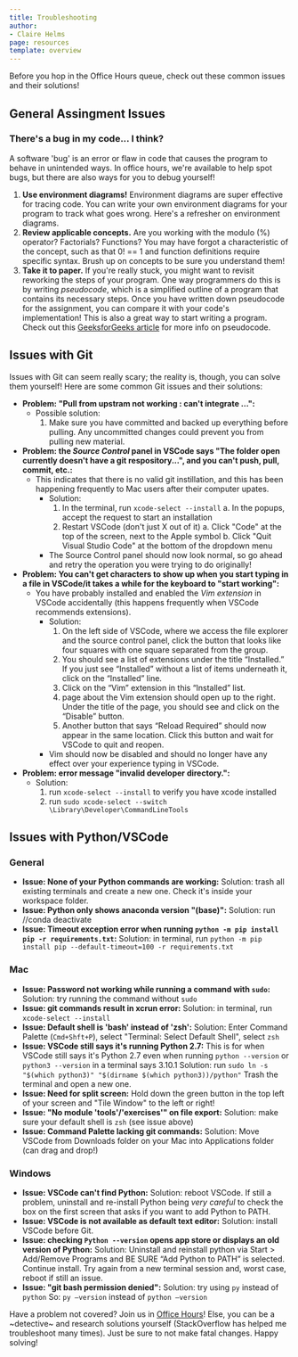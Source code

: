 ```yaml
---
title: Troubleshooting
author:
- Claire Helms
page: resources
template: overview
---
```


Before you hop in the Office Hours queue, check out these common issues and their solutions!

## General Assingment Issues

### There's a bug in my code... I think?
A software 'bug' is an error or flaw in code that causes the program to behave in unintended ways. In office hours, we're available to help spot bugs, but there are also ways for you to debug yourself!

1. __Use environment diagrams!__ Environment diagrams are super effective for tracing code. You can write your own environment diagrams for your program to track what goes wrong. Here's a refresher on environment diagrams.
2. __Review applicable concepts.__ Are you working with the modulo (%) operator? Factorials? Functions? You may have forgot a characteristic of the concept, such as that 0! == 1 and function definitions require specific syntax. Brush up on concepts to be sure you understand them!
3. __Take it to paper.__ If you're really stuck, you might want to revisit reworking the steps of your program. One way programmers do this is by writing *pseudocode*, which is a simplified outline of a program that contains its necessary steps. Once you have written down pseudocode for the assignment, you can compare it with your code's implementation! This is also a great way to start writing a program. Check out this <a href="https://www.geeksforgeeks.org/how-to-write-a-pseudo-code/" target="_blank">GeeksforGeeks article</a> for more info on pseudocode.

## Issues with Git
Issues with Git can seem really scary; the reality is, though, you can solve them yourself! Here are some common Git issues and their solutions:

* __Problem: "Pull from upstram not working : can't integrate ...":__
    * Possible solution:
        1. Make sure you have committed and backed up everything before pulling. Any uncommitted changes could prevent you from pulling new material.
* __Problem: the *Source Control* panel in VSCode says "The folder open currently doesn't have a git respository...", and you can't push, pull, commit, etc.:__ 
    * This indicates that there is no valid git instillation, and this has been happening frequently to Mac users after their computer upates.
        * Solution: 
            1. In the terminal, run `xcode-select --install`
                a. In the popups, accept the request to start an installation
            2. Restart VSCode (don't just X out of it)
                a. Click "Code" at the top of the screen, next to the Apple symbol
                b. Click "Quit Visual Studio Code" at the bottom of the dropdown menu
        * The Source Control panel should now look normal, so go ahead and retry the operation you were trying to do originally!
* __Problem: You can't get characters to show up when you start typing in a file in VSCode/it takes a while for the keyboard to "start working":__
    * You have probably installed and enabled the *Vim extension* in VSCode accidentally (this happens frequently when VSCode recommends extensions).
        * Solution: 
            1. On the left side of VSCode, where we access the file explorer and the source control panel, click the button that looks like four squares with one square separated from the group.
            2. You should see a list of extensions under the title “Installed.” If you just see “Installed” without a list of items underneath it, click on the “Installed” line.
            3. Click on the “Vim” extension in this “Installed” list.
            4.  page about the Vim extension should open up to the right. Under the title of the page, you should see and click on the “Disable” button.
            5. Another button that says “Reload Required” should now appear in the same location. Click this button and wait for VSCode to quit and reopen.
        * Vim should now be disabled and should no longer have any effect over your experience typing in VSCode.
* __Problem: error message "invalid developer directory.":__
    * Solution:
        1. run `xcode-select --install` to verify you have xcode installed
        2. run `sudo xcode-select --switch \Library\Developer\CommandLineTools`


## Issues with Python/VSCode

### General
* __Issue: None of your Python commands are working:__
    Solution: trash all existing terminals and create a new one. Check it's inside your workspace folder.
* __Issue: Python only shows anaconda version "(base)":__
    Solution: run //conda deactivate
* __Issue: Timeout exception error when running `python -m pip install pip -r requirements.txt`:__
    Solution: in terminal, run `python -m pip install pip --default-timeout=100 -r requirements.txt`

### Mac
* __Issue: Password not working while running a command with `sudo`:__
    Solution: try running the command without `sudo`
* __Issue: git commands result in xcrun error:__
    Solution: in terminal, run `xcode-select --install`
* __Issue: Default shell is 'bash' instead of 'zsh':__
    Solution: Enter Command Palette (`Cmd+Shft+P`), select "Terminal: Select Default Shell", select `zsh`
* __Issue: VSCode still says it's running Python 2.7:__
    This is for when VSCode still says it's Python 2.7 even when running `python --version` or `python3 --version` in a terminal says 3.10.1
    Solution: run `sudo ln -s "$(which python3)" "$(dirname $(which python3))/python"`
    Trash the terminal and open a new one.
* __Issue: Need for split screen:__
    Hold down the green button in the top left of your screen and "Tile Window" to the left or right!
* __Issue: "No module 'tools'/'exercises'" on file export:__
    Solution: make sure your default shell is `zsh` (see issue above)
* __Issue: Command Palette lacking git commands:__
    Solution: Move VSCode from Downloads folder on your Mac into Applications folder (can drag and drop!)

### Windows
* __Issue: VSCode can't find Python:__
    Solution: reboot VSCode. If still a problem, uninstall and re-install Python being *very careful* to check the box on the first screen that asks if you want to add Python to PATH.
* __Issue: VSCode is not available as default text editor:__
    Solution: install VSCode before Git.
* __Issue: checking `Python --version` opens app store or displays an old version of Python:__
    Solution: Uninstall and reinstall python via Start > Add/Remove Programs and BE SURE “Add Python to PATH” is selected. Continue install. Try again from a new terminal session and, worst case, reboot if still an issue.
* __Issue: "git bash permission denied":__
    Solution: try using `py` instead of `python` So: `py –version` instead of `python –version`


Have a problem not covered? Join us in <a href="https://course.care" target="_blank">Office Hours</a>! Else, you can be a \~detective~ and research solutions yourself (StackOverflow has helped me troubleshoot many times). Just be sure to not make fatal changes. Happy solving!